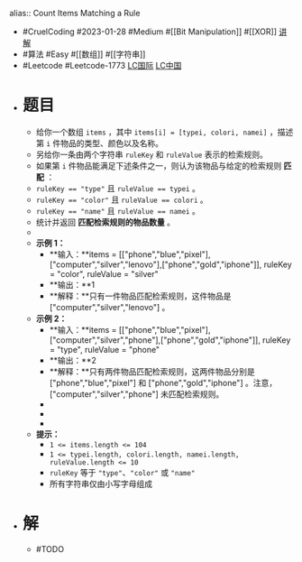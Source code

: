 alias:: Count Items Matching a Rule

- #CruelCoding #2023-01-28 #Medium #[[Bit Manipulation]] #[[XOR]] [讲解](https://youtu.be/BE-BQ6DA1vE)
- #算法 #Easy #[[数组]] #[[字符串]]
- #Leetcode #Leetcode-1773 [LC国际](https://leetcode.com/problems/count-items-matching-a-rule/) [LC中国](https://leetcode.cn/problems/count-items-matching-a-rule/)
- # 题目
	- 给你一个数组 `items` ，其中 `items[i] = [typei, colori, namei]` ，描述第 `i` 件物品的类型、颜色以及名称。
	- 另给你一条由两个字符串 `ruleKey` 和 `ruleValue` 表示的检索规则。
	- 如果第 `i` 件物品能满足下述条件之一，则认为该物品与给定的检索规则 **匹配** ：
	- `ruleKey == "type"` 且 `ruleValue == typei` 。
	- `ruleKey == "color"` 且 `ruleValue == colori` 。
	- `ruleKey == "name"` 且 `ruleValue == namei` 。
	- 统计并返回 **匹配检索规则的物品数量** 。
	-
	- **示例 1：**
		- **输入：**items = [["phone","blue","pixel"],["computer","silver","lenovo"],["phone","gold","iphone"]], ruleKey = "color", ruleValue = "silver"
		- **输出：**1
		- **解释：**只有一件物品匹配检索规则，这件物品是 ["computer","silver","lenovo"] 。
	- **示例 2：**
		- **输入：**items = [["phone","blue","pixel"],["computer","silver","phone"],["phone","gold","iphone"]], ruleKey = "type", ruleValue = "phone"
		- **输出：**2
		- **解释：**只有两件物品匹配检索规则，这两件物品分别是 ["phone","blue","pixel"] 和 ["phone","gold","iphone"] 。注意，["computer","silver","phone"] 未匹配检索规则。
		-
		-
		-
	- **提示：**
		- `1 <= items.length <= 104`
		- `1 <= typei.length, colori.length, namei.length, ruleValue.length <= 10`
		- `ruleKey` 等于 `"type"`、`"color"` 或 `"name"`
		- 所有字符串仅由小写字母组成
- # 解
	- #TODO